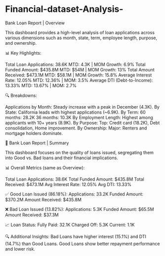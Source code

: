 # Financial-dataset-Analysis-

Bank Loan Report | Overview 

This dashboard provides a high-level analysis of loan applications across various dimensions such as month, state, term, employee length, purpose, and ownership.

📊 Key Highlights:

Total Loan Applications: 38.6K
MTD: 4.3K | MOM Growth: 6.9%
Total Funded Amount: $435.8M
MTD: $54M | MOM Growth: 13%
Total Amount Received: $473.1M
MTD: $58.1M | MOM Growth: 15.8%
Average Interest Rate: 12.05%
MTD: 12.36% | MOM: 3.5%
Average DTI (Debt-to-Income): 13.33%
MTD: 13.67% | MOM: 2.7%

🔍 Breakdowns:

Applications by Month: Steady increase with a peak in December (4.3K).
By State: California leads with highest applications (~6.9K).
By Term:
60 months: 28.2K
36 months: 10.3K
By Employment Length: Highest among applicants with 10+ years (8.9K).
By Purpose:
Top: Credit card (18.2K), Debt consolidation, Home improvement.
By Ownership:
Major: Renters and mortgage holders dominate.

🔹 Bank Loan Report | Summary

This dashboard focuses on the quality of loans issued, segregating them into Good vs. Bad loans and their financial implications.

📊 Overall Metrics (same as Overview):

Total Loan Applications: 38.6K
Total Funded Amount: $435.8M
Total Received: $473.1M
Avg Interest Rate: 12.05%
Avg DTI: 13.33%

✅ Good Loan Issued (86.18%):
Applications: 33.2K
Funded Amount: $370.2M
Amount Received: $435.8M

❌ Bad Loan Issued (13.82%):
Applications: 5.3K
Funded Amount: $65.5M
Amount Received: $37.3M

📈 Loan Status:
Fully Paid: 32.1K
Charged Off: 5.3K
Current: 1.1K

🔍 Additional Insights:
Bad Loans have higher interest (15.1%) and DTI (14.7%) than Good Loans.
Good Loans show better repayment performance and lower risk.


